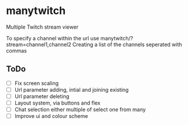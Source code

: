 # manytwitch
Multiple Twitch stream viewer


To specify a channel within the url use manytwitch/?stream=channel1,channel2 
Creating a list of the channels seperated with commas

## ToDo 
- [ ] Fix screen scaling
- [ ] Url parameter adding, intial and joining existing
- [ ] Url parameter deleting
- [ ] Layout system, via buttons and flex
- [ ] Chat selection either multiple of select one from many
- [ ] Improve ui and colour scheme

